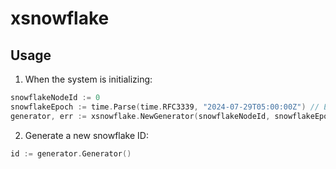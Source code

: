 # xsnowflake

## Usage
1. When the system is initializing:
```go
snowflakeNodeId := 0
snowflakeEpoch := time.Parse(time.RFC3339, "2024-07-29T05:00:00Z") // Epoch MUST eariler than current time.
generator, err := xsnowflake.NewGenerator(snowflakeNodeId, snowflakeEpoch)
```

2. Generate a new snowflake ID:
```go
id := generator.Generator()
```
